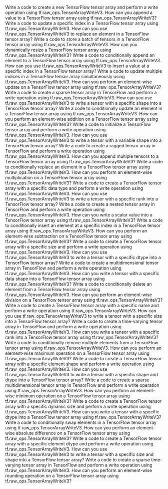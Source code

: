 Write a code to create a new TensorFlow tensor array and perform a write operation using tf.raw_ops.TensorArrayWriteV3.
How can you append a value to a TensorFlow tensor array using tf.raw_ops.TensorArrayWriteV3?
Write a code to update a specific index in a TensorFlow tensor array using tf.raw_ops.TensorArrayWriteV3.
How can you use tf.raw_ops.TensorArrayWriteV3 to replace an element in a TensorFlow tensor array?
Write a code to store a batch of tensors in a TensorFlow tensor array using tf.raw_ops.TensorArrayWriteV3.
How can you dynamically resize a TensorFlow tensor array using tf.raw_ops.TensorArrayWriteV3?
Write a code to conditionally append an element to a TensorFlow tensor array using tf.raw_ops.TensorArrayWriteV3.
How can you use tf.raw_ops.TensorArrayWriteV3 to insert a value at a specific index in a TensorFlow tensor array?
Write a code to update multiple indices in a TensorFlow tensor array simultaneously using tf.raw_ops.TensorArrayWriteV3.
How can you perform an element-wise update on a TensorFlow tensor array using tf.raw_ops.TensorArrayWriteV3?
Write a code to create a sparse tensor array in TensorFlow and perform a write operation using tf.raw_ops.TensorArrayWriteV3.
How can you use tf.raw_ops.TensorArrayWriteV3 to write a tensor with a specific shape into a TensorFlow tensor array?
Write a code to conditionally update an element in a TensorFlow tensor array using tf.raw_ops.TensorArrayWriteV3.
How can you perform an element-wise addition on a TensorFlow tensor array using tf.raw_ops.TensorArrayWriteV3?
Write a code to initialize a TensorFlow tensor array and perform a write operation using tf.raw_ops.TensorArrayWriteV3.
How can you use tf.raw_ops.TensorArrayWriteV3 to write a tensor with a variable shape into a TensorFlow tensor array?
Write a code to create a ragged tensor array in TensorFlow and perform a write operation using tf.raw_ops.TensorArrayWriteV3.
How can you append multiple tensors to a TensorFlow tensor array using tf.raw_ops.TensorArrayWriteV3?
Write a code to conditionally replace an element in a TensorFlow tensor array using tf.raw_ops.TensorArrayWriteV3.
How can you perform an element-wise multiplication on a TensorFlow tensor array using tf.raw_ops.TensorArrayWriteV3?
Write a code to create a TensorFlow tensor array with a specific data type and perform a write operation using tf.raw_ops.TensorArrayWriteV3.
How can you use tf.raw_ops.TensorArrayWriteV3 to write a tensor with a specific rank into a TensorFlow tensor array?
Write a code to create a nested tensor array in TensorFlow and perform a write operation using tf.raw_ops.TensorArrayWriteV3.
How can you write a scalar value into a TensorFlow tensor array using tf.raw_ops.TensorArrayWriteV3?
Write a code to conditionally insert an element at a specific index in a TensorFlow tensor array using tf.raw_ops.TensorArrayWriteV3.
How can you perform an element-wise subtraction on a TensorFlow tensor array using tf.raw_ops.TensorArrayWriteV3?
Write a code to create a TensorFlow tensor array with a specific size and perform a write operation using tf.raw_ops.TensorArrayWriteV3.
How can you use tf.raw_ops.TensorArrayWriteV3 to write a tensor with a specific dtype into a TensorFlow tensor array?
Write a code to create a multidimensional tensor array in TensorFlow and perform a write operation using tf.raw_ops.TensorArrayWriteV3.
How can you write a tensor with a specific data shape into a TensorFlow tensor array using tf.raw_ops.TensorArrayWriteV3?
Write a code to conditionally delete an element from a TensorFlow tensor array using tf.raw_ops.TensorArrayWriteV3.
How can you perform an element-wise division on a TensorFlow tensor array using tf.raw_ops.TensorArrayWriteV3?
Write a code to create a TensorFlow tensor array with a specific name and perform a write operation using tf.raw_ops.TensorArrayWriteV3.
How can you use tf.raw_ops.TensorArrayWriteV3 to write a tensor with a specific size into a TensorFlow tensor array?
Write a code to create a time-varying tensor array in TensorFlow and perform a write operation using tf.raw_ops.TensorArrayWriteV3.
How can you write a tensor with a specific rank into a TensorFlow tensor array using tf.raw_ops.TensorArrayWriteV3?
Write a code to conditionally remove multiple elements from a TensorFlow tensor array using tf.raw_ops.TensorArrayWriteV3.
How can you perform an element-wise maximum operation on a TensorFlow tensor array using tf.raw_ops.TensorArrayWriteV3?
Write a code to create a TensorFlow tensor array with a specific element shape and perform a write operation using tf.raw_ops.TensorArrayWriteV3.
How can you use tf.raw_ops.TensorArrayWriteV3 to write a tensor with a specific shape and dtype into a TensorFlow tensor array?
Write a code to create a sparse multidimensional tensor array in TensorFlow and perform a write operation using tf.raw_ops.TensorArrayWriteV3.
How can you perform an element-wise minimum operation on a TensorFlow tensor array using tf.raw_ops.TensorArrayWriteV3?
Write a code to create a TensorFlow tensor array with a specific dynamic size and perform a write operation using tf.raw_ops.TensorArrayWriteV3.
How can you write a tensor with a specific dtype into a TensorFlow tensor array using tf.raw_ops.TensorArrayWriteV3?
Write a code to conditionally swap elements in a TensorFlow tensor array using tf.raw_ops.TensorArrayWriteV3.
How can you perform an element-wise absolute difference on a TensorFlow tensor array using tf.raw_ops.TensorArrayWriteV3?
Write a code to create a TensorFlow tensor array with a specific element dtype and perform a write operation using tf.raw_ops.TensorArrayWriteV3.
How can you use tf.raw_ops.TensorArrayWriteV3 to write a tensor with a specific size and shape into a TensorFlow tensor array?
Write a code to create a sparse time-varying tensor array in TensorFlow and perform a write operation using tf.raw_ops.TensorArrayWriteV3.
How can you perform an element-wise rounding operation on a TensorFlow tensor array using tf.raw_ops.TensorArrayWriteV3?